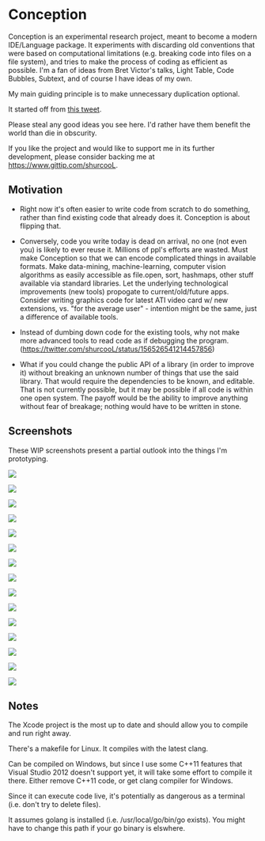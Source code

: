 Conception
==========

Conception is an experimental research project, meant to become a modern IDE/Language package. It experiments with discarding old conventions that were based on computational limitations (e.g. breaking code into files on a file system), and tries to make the process of coding as efficient as possible. I'm a fan of ideas from Bret Victor's talks, Light Table, Code Bubbles, Subtext, and of course I have ideas of my own.

My main guiding principle is to make unnecessary duplication optional.

It started off from [this tweet](https://twitter.com/shurcooL/status/173110768726839296).

Please steal any good ideas you see here. I'd rather have them benefit the world than die in obscurity.

If you like the project and would like to support me in its further development, please consider backing me at <https://www.gittip.com/shurcooL>.

Motivation
----------
- Right now it's often easier to write code from scratch to do something, rather than find existing code that already does it. Conception is about flipping that.

- Conversely, code you write today is dead on arrival, no one (not even you) is likely to ever reuse it. Millions of ppl's efforts are wasted. Must make Conception so that we can encode complicated things in available formats. Make data-mining, machine-learning, computer vision algorithms as easily accessible as file.open, sort, hashmaps, other stuff available via standard libraries. Let the underlying technological improvements (new tools) propogate to current/old/future apps. Consider writing graphics code for latest ATI video card w/ new extensions, vs. "for the average user" - intention might be the same, just a difference of available tools.

- Instead of dumbing down code for the existing tools, why not make more advanced tools to read code as if debugging the program. (https://twitter.com/shurcooL/status/156526541214457856)

- What if you could change the public API of a library (in order to improve it) without breaking an unknown number of things that use the said library. That would require the dependencies to be known, and editable. That is not currently possible, but it may be possible if all code is within one open system. The payoff would be the ability to improve anything without fear of breakage; nothing would have to be written in stone.

Screenshots
-----------
These WIP screenshots present a partial outlook into the things I'm prototyping.

![](https://dl.dropbox.com/u/8554242/dmitri/projects/Conception/images/2013-04-02_1406%20Godoc%20Widget.png)

![](https://dl.dropbox.com/u/8554242/dmitri/projects/Conception/images/minor-milestones/2013-02-19%202144%20Diff%20and%20Connections.png)

![](https://dl.dropbox.com/u/8554242/dmitri/projects/Conception/videos/LiveCodeWidget.gif)

![](https://dl.dropbox.com/u/8554242/dmitri/projects/Conception/images/2013-03-20_2356%20First%20Gist%20Created%20%26%20Cloned%20from%20Conception.png)

![](https://dl.dropbox.com/u/8554242/dmitri/projects/Conception/images/minor-milestones/2013-02-24%201302%20Second-order%20Diff.png)

![](https://dl.dropbox.com/u/8554242/dmitri/projects/Conception/images/minor-milestones/2013-02-27_1926%20TDD%20Workflow.png)

![](https://dl.dropbox.com/u/8554242/dmitri/projects/Conception/images/Two%20Programs.png)

![](https://dl.dropbox.com/u/8554242/dmitri/projects/Conception/images/minor-milestones/2013-03-29_0134%20High%20level%20highlighting%20for%20zoomed%20out%20view.png)

![](https://dl.dropbox.com/u/8554242/dmitri/projects/Conception/images/minor-milestones/2013-04-03_2242%20Display%20currently%20available%20shortcuts.png)

![](https://dl.dropbox.com/u/8554242/dmitri/projects/Conception/images/minor-milestones/2013-03-03_0113%20Inline%20Errors.png)

![](https://dl.dropbox.com/u/8554242/dmitri/projects/Conception/images/Autocompletions%201.png)

![](https://dl.dropbox.com/u/8554242/dmitri/projects/Conception/images/Go%20Live%20Editor%201.png)

![](https://dl.dropbox.com/u/8554242/dmitri/projects/Conception/images/Scrolling%20Motion%20Blur%201.png)

![](https://dl.dropbox.com/u/8554242/dmitri/projects/Conception/images/List%201.png)

![](https://dl.dropbox.com/u/8554242/dmitri/projects/Conception/images/Screen%20Shot%202012-10-17%20at%201.43.55%20PM.png)

Notes
-----
The Xcode project is the most up to date and should allow you to compile and run right away.

There's a makefile for Linux. It compiles with the latest clang.

Can be compiled on Windows, but since I use some C++11 features that Visual Studio 2012 doesn't support yet, it will take some effort to compile it there. Either remove C++11 code, or get clang compiler for Windows.

Since it can execute code live, it's potentially as dangerous as a terminal (i.e. don't try to delete files).

It assumes golang is installed (i.e. /usr/local/go/bin/go exists). You might have to change this path if your go binary is elswhere.
